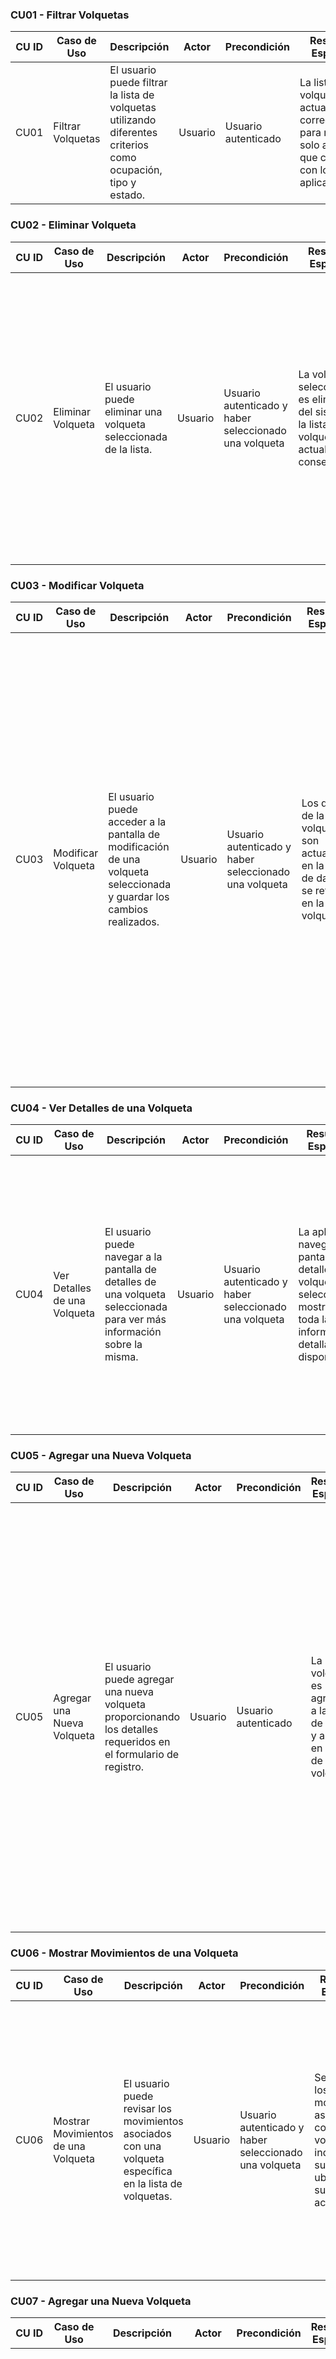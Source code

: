 ### CU01 - Filtrar Volquetas

| **CU ID** | **Caso de Uso**   | **Descripción**                                                                                               | **Actor** | **Precondición**    | **Resultado Esperado**                                                                                               | **Flujo Alternativo**                                                                                                                    |
| --------- | ----------------- | ------------------------------------------------------------------------------------------------------------- | --------- | ------------------- | -------------------------------------------------------------------------------------------------------------------- | ---------------------------------------------------------------------------------------------------------------------------------------- |
| CU01      | Filtrar Volquetas | El usuario puede filtrar la lista de volquetas utilizando diferentes criterios como ocupación, tipo y estado. | Usuario   | Usuario autenticado | La lista de volquetas se actualiza correctamente para mostrar solo aquellas que coincidan con los filtros aplicados. | No hay volquetas que coincidan con los filtros seleccionados. <br>1. El usuario tiene la opción de modificar los filtros o reiniciarlos. |

### CU02 - Eliminar Volqueta

| **CU ID** | **Caso de Uso**   | **Descripción**                                                  | **Actor** | **Precondición**                                      | **Resultado Esperado**                                                                                   | **Flujo Alternativo**                                                                                                                                                                                                                                      |
| --------- | ----------------- | ---------------------------------------------------------------- | --------- | ----------------------------------------------------- | -------------------------------------------------------------------------------------------------------- | ---------------------------------------------------------------------------------------------------------------------------------------------------------------------------------------------------------------------------------------------------------- |
| CU02      | Eliminar Volqueta | El usuario puede eliminar una volqueta seleccionada de la lista. | Usuario   | Usuario autenticado y haber seleccionado una volqueta | La volqueta seleccionada es eliminada del sistema, y la lista de volquetas se actualiza en consecuencia. | Error al eliminar la volqueta. <br>1. Si ocurre un error al intentar eliminar la volqueta, el sistema muestra un mensaje de error. <br>2. El usuario puede intentar nuevamente o cancelar la operación. <br>3. El error se registra en el log del sistema. |

### CU03 - Modificar Volqueta

| **CU ID** | **Caso de Uso**    | **Descripción**                                                                                                       | **Actor** | **Precondición**                                      | **Resultado Esperado**                                                                                | **Flujo Alternativo**                                                                                                                                                                                                                                                                                                                                        |
| --------- | ------------------ | --------------------------------------------------------------------------------------------------------------------- | --------- | ----------------------------------------------------- | ----------------------------------------------------------------------------------------------------- | ------------------------------------------------------------------------------------------------------------------------------------------------------------------------------------------------------------------------------------------------------------------------------------------------------------------------------------------------------------ |
| CU03      | Modificar Volqueta | El usuario puede acceder a la pantalla de modificación de una volqueta seleccionada y guardar los cambios realizados. | Usuario   | Usuario autenticado y haber seleccionado una volqueta | Los datos de la volqueta son actualizados en la base de datos y se reflejan en la lista de volquetas. | Error al modificar los datos de la volqueta. <br>1. Si ocurre un error en la validación de los datos, el sistema muestra un mensaje de error específico. <br>2. El usuario corrige los datos y vuelve a intentar guardar los cambios. <br>3. Si el error persiste, el sistema muestra un mensaje de error general y registra el error en el log del sistema. |

### CU04 - Ver Detalles de una Volqueta

| **CU ID** | **Caso de Uso**              | **Descripción**                                                                                                          | **Actor** | **Precondición**                                      | **Resultado Esperado**                                                                                                          | **Flujo Alternativo**                                                                                                                                                                                                                       |
| --------- | ---------------------------- | ------------------------------------------------------------------------------------------------------------------------ | --------- | ----------------------------------------------------- | ------------------------------------------------------------------------------------------------------------------------------- | ------------------------------------------------------------------------------------------------------------------------------------------------------------------------------------------------------------------------------------------- |
| CU04      | Ver Detalles de una Volqueta | El usuario puede navegar a la pantalla de detalles de una volqueta seleccionada para ver más información sobre la misma. | Usuario   | Usuario autenticado y haber seleccionado una volqueta | La aplicación navega a la pantalla de detalles de la volqueta seleccionada, mostrando toda la información detallada disponible. | Error al cargar los detalles de la volqueta. <br>1. El sistema muestra un mensaje de error indicando que no se pudieron cargar los detalles de la volqueta. <br>2. El usuario puede intentar nuevamente o regresar a la lista de volquetas. |

### CU05 - Agregar una Nueva Volqueta

| **CU ID** | **Caso de Uso**            | **Descripción**                                                                                                  | **Actor** | **Precondición**    | **Resultado Esperado**                                                               | **Flujo Alternativo**                                                                                                                                                                                                                                                                                                                         |
| --------- | -------------------------- | ---------------------------------------------------------------------------------------------------------------- | --------- | ------------------- | ------------------------------------------------------------------------------------ | --------------------------------------------------------------------------------------------------------------------------------------------------------------------------------------------------------------------------------------------------------------------------------------------------------------------------------------------- |
| CU05      | Agregar una Nueva Volqueta | El usuario puede agregar una nueva volqueta proporcionando los detalles requeridos en el formulario de registro. | Usuario   | Usuario autenticado | La nueva volqueta es agregada a la base de datos y aparece en la lista de volquetas. | Error al agregar la volqueta. <br>1. Si ocurre un error en la validación de los datos, el sistema muestra un mensaje de error específico. <br>2. El usuario corrige los datos y vuelve a intentar agregar la volqueta. <br>3. Si el error persiste, el sistema muestra un mensaje de error general y registra el error en el log del sistema. |

### CU06 - Mostrar Movimientos de una Volqueta

| **CU ID** | **Caso de Uso**                     | **Descripción**                                                                                          | **Actor** | **Precondición**                                      | **Resultado Esperado**                                                                                   | **Flujo Alternativo**                                                                                                                                                                                                                                    |
| --------- | ----------------------------------- | -------------------------------------------------------------------------------------------------------- | --------- | ----------------------------------------------------- | -------------------------------------------------------------------------------------------------------- | -------------------------------------------------------------------------------------------------------------------------------------------------------------------------------------------------------------------------------------------------------- |
| CU06      | Mostrar Movimientos de una Volqueta | El usuario puede revisar los movimientos asociados con una volqueta específica en la lista de volquetas. | Usuario   | Usuario autenticado y haber seleccionado una volqueta | Se muestran los movimientos asociados con la volqueta, indicando su última ubicación o su estado actual. | No hay movimientos registrados para la volqueta seleccionada. <br>1. El sistema muestra un mensaje indicando que no hay movimientos registrados para la volqueta. <br>2. Se ofrece al usuario la opción de agregar un movimiento o realizar otra acción. |

### CU07 - Agregar una Nueva Volqueta

| **CU ID** | **Caso de Uso**            | **Descripción**                                                                                           | **Actor** | **Precondición**    | **Resultado Esperado**                                                               | **Flujo Alternativo**                                                                                                                                                                                                                                                                                                                         |
| --------- | -------------------------- | --------------------------------------------------------------------------------------------------------- | --------- | ------------------- | ------------------------------------------------------------------------------------ | --------------------------------------------------------------------------------------------------------------------------------------------------------------------------------------------------------------------------------------------------------------------------------------------------------------------------------------------- |
| CU07      | Agregar una Nueva Volqueta | El usuario agrega una nueva volqueta proporcionando los detalles requeridos en el formulario de registro. | Usuario   | Usuario autenticado | La nueva volqueta es agregada a la base de datos y aparece en la lista de volquetas. | Error al agregar la volqueta. <br>1. Si ocurre un error en la validación de los datos, el sistema muestra un mensaje de error específico. <br>2. El usuario corrige los datos y vuelve a intentar agregar la volqueta. <br>3. Si el error persiste, el sistema muestra un mensaje de error general y registra el error en el log del sistema. |

### CU08 - Mostrar Movimientos de una Volqueta

| **CU ID** | **Caso de Uso**                     | **Descripción**                                                           | **Actor** | **Precondición**                                      | **Resultado Esperado**                                                                                                                                                                                                                                                                                                                                               | **Flujo Alternativo** |
| --------- | ----------------------------------- | ------------------------------------------------------------------------- | --------- | ----------------------------------------------------- | -------------------------------------------------------------------------------------------------------------------------------------------------------------------------------------------------------------------------------------------------------------------------------------------------------------------------------------------------------------------- | --------------------- |
| CU08      | Mostrar Movimientos de una Volqueta | El usuario revisa los movimientos asociados con una volqueta en la lista. | Usuario   | Usuario autenticado y haber seleccionado una volqueta | Se muestran los movimientos asociados con la volqueta, indicando su última ubicación o su estado actual. No hay movimientos registrados para la volqueta seleccionada. <br>1. El sistema muestra un mensaje indicando que no hay movimientos registrados para la volqueta. <br>2. Se ofrece al usuario la opción de agregar un movimiento o realizar otra acción. n. |
